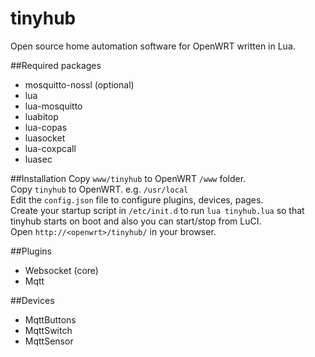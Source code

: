 # tinyhub


Open source home automation software for OpenWRT written in Lua.

##Required packages

* mosquitto-nossl (optional)
* lua
* lua-mosquitto
* luabitop
* lua-copas
* luasocket
* lua-coxpcall
* luasec


##Installation
Copy `www/tinyhub` to OpenWRT `/www` folder.  
Copy `tinyhub` to OpenWRT. e.g. `/usr/local`  
Edit the `config.json` file to configure plugins, devices, pages.  
Create your startup script in `/etc/init.d` to run `lua tinyhub.lua` so that tinyhub starts on boot and also you can start/stop from LuCI.  
Open `http://<openwrt>/tinyhub/` in your browser.  


##Plugins
* Websocket (core)
* Mqtt


##Devices
* MqttButtons
* MqttSwitch
* MqttSensor
